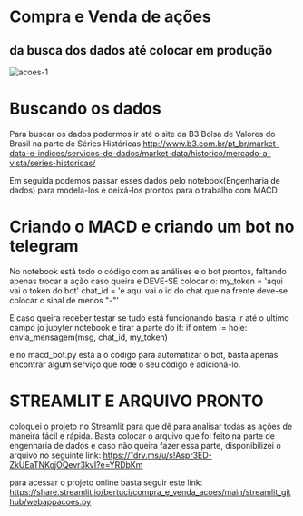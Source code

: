 # Compra e Venda de ações
## da busca dos dados até colocar em produção
![acoes-1](https://user-images.githubusercontent.com/55574172/125682188-207308ac-fc3d-4fc5-8f8d-487bc1b1aad4.jpg)


# Buscando os dados

Para buscar os dados podermos ir até o site da B3 Bolsa de Valores do Brasil na parte de Séries Históricas <a> http://www.b3.com.br/pt_br/market-data-e-indices/servicos-de-dados/market-data/historico/mercado-a-vista/series-historicas/ <a/>
  
  Em seguida podemos passar esses dados pelo notebook(Engenharia de dados) para modela-los e deixá-los prontos para o trabalho com MACD
  
  
  # Criando o MACD e criando um bot no telegram 
  
  No notebook está todo o código com as análises e o bot prontos, faltando apenas trocar a ação caso queira e DEVE-SE colocar o:
my_token = 'aqui vai o token do bot'
chat_id = 'e aqui vai o id do chat que na frente deve-se colocar o sinal de menos "-"'
  
E caso queira receber testar se tudo está funcionando basta ir até o ultimo campo jo jupyter notebook e tirar a parte do if:
if ontem != hoje:
    envia_mensagem(msg, chat_id, my_token)


e no macd_bot.py está a o código para automatizar o bot, basta apenas encontrar algum serviço que rode o seu código e adicioná-lo.

# STREAMLIT E ARQUIVO PRONTO
coloquei o projeto no Streamlit para que dê para analisar todas as ações de maneira fácil e rápida. Basta colocar o arquivo que foi feito na parte de engenharia de dados e caso não queira fazer essa parte, disponibilizei o arquivo no seguinte link: <a>https://1drv.ms/u/s!Aspr3ED-ZkUEaTNKojOQevr3kvI?e=YRDbKm <a/>

para acessar o projeto online basta seguir este link: <a> https://share.streamlit.io/bertuci/compra_e_venda_acoes/main/streamlit_github/webappacoes.py <a/>
